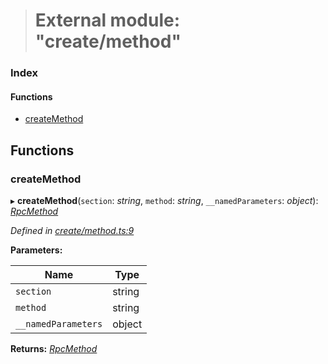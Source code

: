 > # External module: "create/method"

### Index

#### Functions

* [createMethod](_create_method_.md#createmethod)

## Functions

###  createMethod

▸ **createMethod**(`section`: *string*, `method`: *string*, `__namedParameters`: *object*): *[RpcMethod](_types_.md#rpcmethod)*

*Defined in [create/method.ts:9](https://github.com/polkadot-js/api/blob/8c4320c/packages/type-jsonrpc/src/create/method.ts#L9)*

**Parameters:**

Name | Type |
------ | ------ |
`section` | string |
`method` | string |
`__namedParameters` | object |

**Returns:** *[RpcMethod](_types_.md#rpcmethod)*